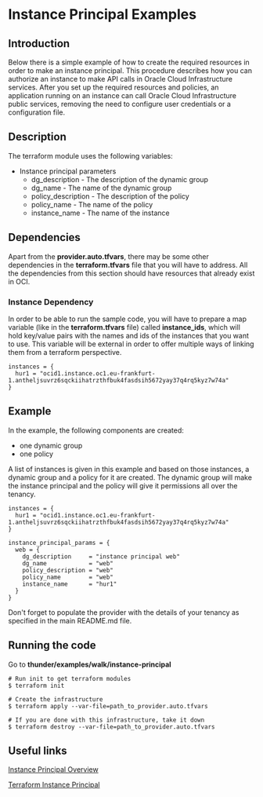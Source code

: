 # Instance Principal Examples

## Introduction
Below there is a simple example of how to create the required resources in order to make an instance principal.
This procedure describes how you can authorize an instance to make API calls in Oracle Cloud Infrastructure services. After you set up the required resources and policies, an application running on an instance can call Oracle Cloud Infrastructure public services, removing the need to configure user credentials or a configuration file.

## Description

The terraform module uses the following variables:

* Instance principal parameters
    * dg_description - The description of the dynamic group
    * dg_name - The name of the dynamic group
    * policy_description - The description of the policy
    * policy_name - The name of the policy
    * instance_name - The name of the instance

## Dependencies
Apart from the **provider.auto.tfvars**, there may be some other dependencies in the **terraform.tfvars** file that you will have to address.
All the dependencies from this section should have resources that already exist in OCI.

### Instance Dependency
In order to be able to run the sample code, you will have to prepare a map variable (like in the **terraform.tfvars** file) called **instance\_ids**, which will hold key/value pairs with the names and ids of the instances that you want to use.
This variable will be external in order to offer multiple ways of linking them from a terraform perspective.

```
instances = {
  hur1 = "ocid1.instance.oc1.eu-frankfurt-1.antheljsuvrz6sqckiihatrzthfbuk4fasdsih5672yay37q4rq5kyz7w74a"
}
```

## Example

In the example, the following components are created:
  * one dynamic group
  * one policy 

A list of instances is given in this example and based on those instances, a dynamic group and a policy for it are created. The dynamic group will make the instance principal and the policy will give it permissions all over the tenancy.


```
instances = {
  hur1 = "ocid1.instance.oc1.eu-frankfurt-1.antheljsuvrz6sqckiihatrzthfbuk4fasdsih5672yay37q4rq5kyz7w74a"
}

instance_principal_params = {
  web = {
    dg_description     = "instance principal web"
    dg_name            = "web"
    policy_description = "web"
    policy_name        = "web"
    instance_name      = "hur1"
  }
}
```

Don't forget to populate the provider with the details of your tenancy as specified in the main README.md file.

## Running the code

Go to **thunder/examples/walk/instance-principal**
```
# Run init to get terraform modules
$ terraform init

# Create the infrastructure
$ terraform apply --var-file=path_to_provider.auto.tfvars

# If you are done with this infrastructure, take it down
$ terraform destroy --var-file=path_to_provider.auto.tfvars
```

## Useful links
[Instance Principal Overview](https://docs.cloud.oracle.com/iaas/Content/Identity/Tasks/callingservicesfrominstances.htm)

[Terraform Instance Principal](https://www.terraform.io/docs/providers/oci/r/identity_dynamic_group.html)
